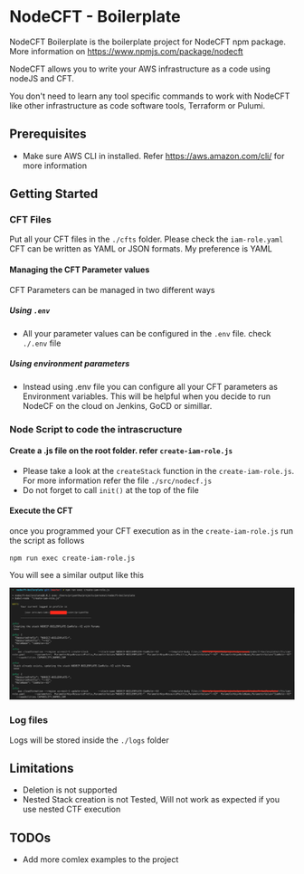 # NodeCFT - Boilerplate
NodeCFT Boilerplate is the boilerplate project for NodeCFT npm package. More information on https://www.npmjs.com/package/nodecft

NodeCFT allows you to write your AWS infrastructure as a code using nodeJS and CFT.

You don't need to learn any tool specific commands to work with NodeCFT like other infrastructure as code software tools, Terraform or Pulumi.

## Prerequisites
- Make sure AWS CLI in installed. Refer https://aws.amazon.com/cli/ for more information

## Getting Started

### CFT Files
Put all your CFT files in the `./cfts` folder. Please check the `iam-role.yaml`
CFT can be written as YAML or JSON formats. My preference is YAML

#### Managing the CFT Parameter values
CFT Parameters can be managed in two different ways
##### Using `.env`
- All your parameter values can be configured in the `.env` file. check `./.env` file

##### Using environment parameters
- Instead using .env file you can configure all your CFT parameters as Environment variables. This will be helpful when you decide to run NodeCF on the cloud on Jenkins, GoCD or simillar.

### Node Script to code the intrascructure
#### Create a .js file on the root folder. refer `create-iam-role.js`
- Please take a look at the `createStack` function in the `create-iam-role.js`. For more information refer the file `./src/nodecf.js`
- Do not forget to call `init()`  at the top of the file

#### Execute the CFT
once you programmed your CFT execution as in the `create-iam-role.js` run the script as follows

```
npm run exec create-iam-role.js
```

You will see a similar output like this

![Alt CLI Output](cli-result.png?raw=true "CLI Output")

### Log files
Logs will be stored inside the `./logs` folder

## Limitations
  -  Deletion is not supported
  -  Nested Stack creation is not Tested, Will not work as expected if you use nested CTF execution 

## TODOs
  - Add more comlex examples to the project


